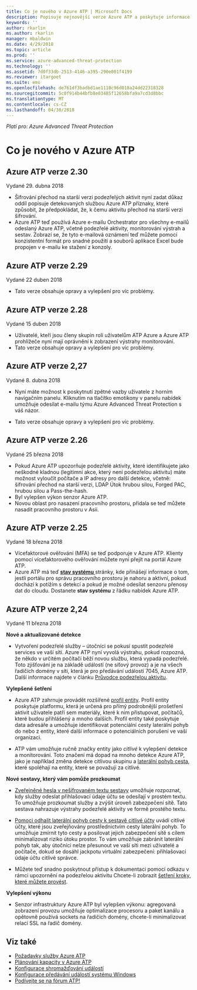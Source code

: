 ```yaml
---
title: Co je nového v Azure ATP | Microsoft Docs
description: Popisuje nejnovější verze Azure ATP a poskytuje informace o tom, co je nového v každé verzi.
keywords: ''
author: rkarlin
ms.author: rkarlin
manager: mbaldwin
ms.date: 4/29/2018
ms.topic: article
ms.prod: ''
ms.service: azure-advanced-threat-protection
ms.technology: ''
ms.assetid: 7d0f33db-2513-4146-a395-290e001f4199
ms.reviewer: itargoet
ms.suite: ems
ms.openlocfilehash: de761df3badbd1ae1118c96d018a24dd22318328
ms.sourcegitcommit: 5c0f914b44bfb8e03485f12658bfa9a7cd3d8bbc
ms.translationtype: MT
ms.contentlocale: cs-CZ
ms.lasthandoff: 04/30/2018
---
```

*Platí pro: Azure Advanced Threat Protection*


# <a name="whats-new-in-azure-atp"></a>Co je nového v Azure ATP 



## <a name="azure-atp-release-230"></a>Azure ATP verze 2.30

Vydané 29. dubna 2018
 
- Šifrování přechod na starší verzi podezřelých aktivit nyní zadat důkaz oddíl popisuje detekovaných službou Azure ATP příznaky, které způsobit, že předpokládat, že, k čemu aktivitu přechod na starší verzi šifrování. 
-   Azure ATP teď používá Azure e-mailu Orchestrator pro všechny e-mailů odeslaný Azure ATP, včetně podezřelé aktivity, monitorování výstrah a sestav. Zobrazí se, že tyto e-mailová oznámení teď můžete pomocí konzistentní formát pro snadné použití a souborů aplikace Excel bude propojen v e-mailu ke stažení z konzoly.
 
 

## <a name="azure-atp-release-229"></a>Azure ATP verze 2.29

Vydané 22 duben 2018
 
- Tato verze obsahuje opravy a vylepšení pro víc problémy. 
 
 
## <a name="azure-atp-release-228"></a>Azure ATP verze 2.28

Vydané 15 duben 2018
 
-   Uživatelé, kteří jsou členy skupin rolí uživatelům ATP Azure a Azure ATP prohlížeče nyní mají oprávnění k zobrazení výstrahy monitorování.
- Tato verze obsahuje opravy a vylepšení pro víc problémy. 


## <a name="azure-atp-release-227"></a>Azure ATP verze 2,27

Vydané 8. dubna 2018

- Nyní máte možnost k poskytnutí zpětné vazby uživatele z horním navigačním panelu. Kliknutím na tlačítko emotikony v panelu nabídek umožňuje odesílat e-mailu týmu Azure Advanced Threat Protection s váš názor.

- Tato verze obsahuje opravy a vylepšení pro víc problémy. 
 

## <a name="azure-atp-release-226"></a>Azure ATP verze 2.26

Vydané 25 března 2018

- Pokud Azure ATP upozorňuje podezřelé aktivity, které identifikujete jako neškodné kladnou (legitimní akce, který není podezřelou aktivitu) máte možnost vyloučit počítače a IP adresy pro další detekce, včetně: šifrování přechod na starší verzi, LDAP Útok hrubou silou, Forged PAC, hrubou silou a Pass-the-hash.
-   Byl vylepšen výkon senzor Azure ATP.
-   Novou oblast pro nasazení pracovního prostoru, přidala se teď můžete nasadit pracovního prostoru v Asii. 


## <a name="azure-atp-release-225"></a>Azure ATP verze 2.25

Vydané 18 března 2018

- Vícefaktorové ověřování (MFA) se teď podporuje v Azure ATP. Klienty pomocí vícefaktorového ověřování můžete nyní přejít na portál Azure ATP.
- Azure ATP má teď [ **stav systému** ](https://health.atp.azure.com/) stránky, kde přinášejí informace o tom, jestli portálu pro správu pracovního prostoru je nahoru a aktivní, pokud dochází k potížím s detekcí a pokud je možné odesílat senzoru přenosy dat do cloudu. Dostanete **stav systému** z řádku nabídek Azure ATP.


## <a name="azure-atp-release-224"></a>Azure ATP verze 2,24

Vydané 11 března 2018

**Nové a aktualizované detekce**
  - Vytvoření podezřelé služby – útočníci se pokusí spustit podezřelé services ve vaší síti. Azure ATP nyní vyvolá výstrahu, pokud rozpozná, že někdo v určitém počítači běží novou službu, která vypadá podezřelé. Toto zjišťování je na základě událostí (ne síťový provoz) a je na všech řadičích domény v síti, která je pro předávání událostí 7045, Azure ATP. Další informace najdete v článku [Průvodce podezřelou aktivitu](suspicious-activity-guide.md).

**Vylepšené šetření**
  - Azure ATP zahrnuje provádět rozšířené [profil entity](entity-profiles.md). Profil entity poskytuje platformu, která je určená pro přímý podrobnější prošetření aktivit uživatele patří sem materiály, které k nim přistupovat, počítačů, které budou přihlášený a mnoho dalších. Profil entity také poskytuje data adresáře a umožňuje identifikovat potenciální cesty laterální pohyb do nebo z entity, které další informace o potenciálních porušení ve vaší organizaci.

  - ATP vám umožňuje ručně značky entity jako *citlivé* k vylepšení detekce a monitorování. Toto značení má dopad na mnoho detekce Azure ATP, jako je například změna detekce citlivou skupinu a [laterální pohyb cesta](use-case-lateral-movement-path.md), které spoléhají na entity, které se považují za citlivé.

**Nové sestavy, který vám pomůže prozkoumat**
  - [Zveřejněné hesla v nešifrovaném textu sestavy](reports.md) umožňuje rozpoznat, kdy služby odeslat přihlašovací údaje účtu se odesílají v prostém textu. To umožňuje prozkoumat služby a zvýšit úroveň zabezpečení sítě. Tato sestava nahrazuje výstrahy podezřelé aktivity ve formě prostého textu.
  - [Pomoci odhalit laterální pohyb cesty k sestavě citlivé účty](reports.md) uvádí citlivé účty, které jsou zveřejňovány prostřednictvím cesty laterální pohyb. To umožňuje zmírnit tyto cesty a posilovat jejich zabezpečení sítě s cílem minimalizovat riziko útoku prostor. To vám umožňuje zabránit laterální pohyb tak, aby útočníci nelze přesunout ve vaší síti mezi uživatelé a počítače, dokud se dosáhl jackpotu virtuální zabezpečení: přihlašovací údaje účtu citlivé správce.

- Můžete teď snadno poskytnout přístup k dokumentaci pomocí odkazu v rámci upozornění na podezřelou aktivitu Chcete-li zobrazit [šetření kroky, které můžete provést](suspicious-activity-guide.md). 

**Vylepšení výkonu**
 -  Senzor infrastruktury Azure ATP byl vylepšen výkonu: agregovaná zobrazení provozu umožňuje optimalizace procesoru a paket kanálu a opětovně používá sockets na řadičích domény, chcete-li minimalizovat relací SSL na řadič domény.

## <a name="see-also"></a>Viz také
- [Požadavky služby Azure ATP](atp-prerequisites.md)
- [Plánování kapacity v Azure ATP](atp-capacity-planning.md)
- [Konfigurace shromažďování událostí](configure-event-collection.md)
- [Konfigurace předávání událostí systému Windows](configure-event-forwarding.md#configuring-windows-event-forwarding)
- [Podívejte se na fórum ATP!](https://aka.ms/azureatpcommunity)